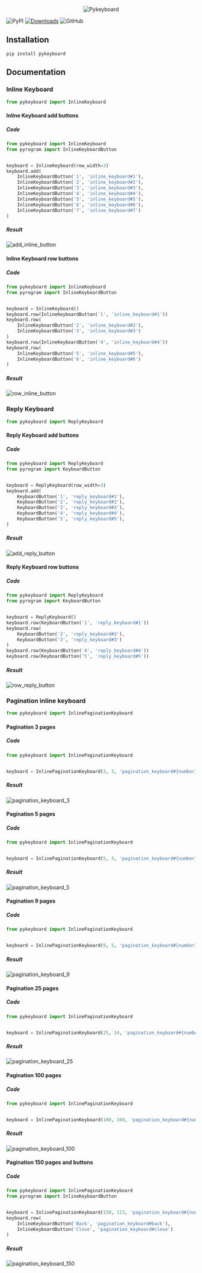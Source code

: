 <p align="center">
<img src="https://raw.githubusercontent.com/pystorage/pykeyboard/master/docs/source/images/logo.png" alt="Pykeyboard">
</p>

![PyPI](https://img.shields.io/pypi/v/pykeyboard)
[![Downloads](https://pepy.tech/badge/pykeyboard)](https://pepy.tech/project/pykeyboard)
![GitHub](https://img.shields.io/github/license/pystorage/pykeyboard)

## Installation

```shell
pip install pykeyboard
```

## Documentation

### Inline Keyboard

```python
from pykeyboard import InlineKeyboard
```

#### Inline Keyboard add buttons

##### Code

```python
from pykeyboard import InlineKeyboard
from pyrogram import InlineKeyboardButton


keyboard = InlineKeyboard(row_width=3)
keyboard.add(
    InlineKeyboardButton('1', 'inline_keyboard#1'),
    InlineKeyboardButton('2', 'inline_keyboard#2'),
    InlineKeyboardButton('3', 'inline_keyboard#3'),
    InlineKeyboardButton('4', 'inline_keyboard#4'),
    InlineKeyboardButton('5', 'inline_keyboard#5'),
    InlineKeyboardButton('6', 'inline_keyboard#6'),
    InlineKeyboardButton('7', 'inline_keyboard#7')
)
```

##### Result

<p><img src="https://raw.githubusercontent.com/pystorage/pykeyboard/master/docs/source/images/add_inline_button.png" alt="add_inline_button"></p>

#### Inline Keyboard row buttons

##### Code

```python
from pykeyboard import InlineKeyboard
from pyrogram import InlineKeyboardButton


keyboard = InlineKeyboard()
keyboard.row(InlineKeyboardButton('1', 'inline_keyboard#1'))
keyboard.row(
    InlineKeyboardButton('2', 'inline_keyboard#2'),
    InlineKeyboardButton('3', 'inline_keyboard#3')
)
keyboard.row(InlineKeyboardButton('4', 'inline_keyboard#4'))
keyboard.row(
    InlineKeyboardButton('5', 'inline_keyboard#5'),
    InlineKeyboardButton('6', 'inline_keyboard#6')
)
```

##### Result

<p><img src="https://raw.githubusercontent.com/pystorage/pykeyboard/master/docs/source/images/row_inline_button.png" alt="row_inline_button"></p>

### Reply Keyboard

```python
from pykeyboard import ReplyKeyboard
```

#### Reply Keyboard add buttons

##### Code

```python
from pykeyboard import ReplyKeyboard
from pyrogram import KeyboardButton


keyboard = ReplyKeyboard(row_width=3)
keyboard.add(
    KeyboardButton('1', 'reply_keyboard#1'),
    KeyboardButton('2', 'reply_keyboard#2'),
    KeyboardButton('3', 'reply_keyboard#3'),
    KeyboardButton('4', 'reply_keyboard#4'),
    KeyboardButton('5', 'reply_keyboard#5'),
)
```

##### Result

<p><img src="https://raw.githubusercontent.com/pystorage/pykeyboard/master/docs/source/images/add_reply_button.png" alt="add_reply_button"></p>

#### Reply Keyboard row buttons

##### Code

```python
from pykeyboard import ReplyKeyboard
from pyrogram import KeyboardButton


keyboard = ReplyKeyboard()
keyboard.row(KeyboardButton('1', 'reply_keyboard#1'))
keyboard.row(
    KeyboardButton('2', 'reply_keyboard#2'),
    KeyboardButton('3', 'reply_keyboard#3')
)
keyboard.row(KeyboardButton('4', 'reply_keyboard#4'))
keyboard.row(KeyboardButton('5', 'reply_keyboard#5'))
```

##### Result

<p><img src="https://raw.githubusercontent.com/pystorage/pykeyboard/master/docs/source/images/row_reply_button.png" alt="row_reply_button"></p>

### Pagination inline keyboard

```python
from pykeyboard import InlinePaginationKeyboard
```

#### Pagination 3 pages

##### Code

```python
from pykeyboard import InlinePaginationKeyboard


keyboard = InlinePaginationKeyboard(3, 3, 'pagination_keyboard#{number}')
```

##### Result

<p><img src="https://raw.githubusercontent.com/pystorage/pykeyboard/master/docs/source/images/pagination_keyboard_3.png" alt="pagination_keyboard_3"></p>

#### Pagination 5 pages

##### Code

```python
from pykeyboard import InlinePaginationKeyboard


keyboard = InlinePaginationKeyboard(5, 3, 'pagination_keyboard#{number}')
```

##### Result

<p><img src="https://raw.githubusercontent.com/pystorage/pykeyboard/master/docs/source/images/pagination_keyboard_5.png" alt="pagination_keyboard_5"></p>

#### Pagination 9 pages

##### Code

```python
from pykeyboard import InlinePaginationKeyboard


keyboard = InlinePaginationKeyboard(9, 5, 'pagination_keyboard#{number}')
```

##### Result

<p><img src="https://raw.githubusercontent.com/pystorage/pykeyboard/master/docs/source/images/pagination_keyboard_9.png" alt="pagination_keyboard_9"></p>

#### Pagination 25 pages

##### Code

```python
from pykeyboard import InlinePaginationKeyboard


keyboard = InlinePaginationKeyboard(25, 14, 'pagination_keyboard#{number}')
```

##### Result

<p><img src="https://raw.githubusercontent.com/pystorage/pykeyboard/master/docs/source/images/pagination_keyboard_25.png" alt="pagination_keyboard_25"></p>

#### Pagination 100 pages

##### Code

```python
from pykeyboard import InlinePaginationKeyboard


keyboard = InlinePaginationKeyboard(100, 100, 'pagination_keyboard#{number}')
```

##### Result

<p><img src="https://raw.githubusercontent.com/pystorage/pykeyboard/master/docs/source/images/pagination_keyboard_100.png" alt="pagination_keyboard_100"></p>

#### Pagination 150 pages and buttons

##### Code

```python
from pykeyboard import InlinePaginationKeyboard
from pyrogram import InlineKeyboardButton


keyboard = InlinePaginationKeyboard(150, 123, 'pagination_keyboard#{number}')
keyboard.row(
    InlineKeyboardButton('Back', 'pagination_keyboard#back'),
    InlineKeyboardButton('Close', 'pagination_keyboard#close')
)
```

##### Result

<p><img src="https://raw.githubusercontent.com/pystorage/pykeyboard/master/docs/source/images/pagination_keyboard_150.png" alt="pagination_keyboard_150"></p>
